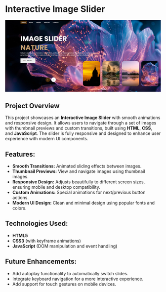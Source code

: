 # Interactive Image Slider

![Image Slider Preview](./images/slider.png)

## Project Overview
This project showcases an **Interactive Image Slider** with smooth animations and responsive design. It allows users to navigate through a set of images with thumbnail previews and custom transitions, built using **HTML**, **CSS**, and **JavaScript**. The slider is fully responsive and designed to enhance user experience with modern UI components.

## Features:
- **Smooth Transitions:** Animated sliding effects between images.
- **Thumbnail Previews:** View and navigate images using thumbnail images.
- **Responsive Design:** Adjusts beautifully to different screen sizes, ensuring mobile and desktop compatibility.
- **Custom Animations:** Special animations for next/previous button actions.
- **Modern UI Design:** Clean and minimal design using popular fonts and colors.

## Technologies Used:
- **HTML5**
- **CSS3** (with keyframe animations)
- **JavaScript** (DOM manipulation and event handling)
  
## Future Enhancements:
- Add autoplay functionality to automatically switch slides.
- Integrate keyboard navigation for a more interactive experience.
- Add support for touch gestures on mobile devices.


